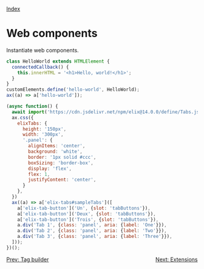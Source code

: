 <!--NAVIGATION-->
<a class="app-navigation" href="/docs/index.md">Index</a>
<!--MARKDOWN-->

Web components
==============


Instantiate web components.

<!--PLAYGROUND-->
~~~javascript
class HelloWorld extends HTMLElement {
  connectedCallback() {
    this.innerHTML = '<h1>Hello, world!</h1>';
  }
}
customElements.define('hello-world', HelloWorld);
ax((a) => a['hello-world']);
~~~
<!--MARKDOWN-->


<!--PLAYGROUND-->
~~~javascript
(async function() {
  await import('https://cdn.jsdelivr.net/npm/elix@14.0.0/define/Tabs.js');
  ax.css({
    elixTabs: {
      height: '150px',
      width: '300px',
      '.panel': {
        alignItems: 'center',
        background: 'white',
        border: '1px solid #ccc',
        boxSizing: 'border-box',
        display: 'flex',
        flex: 1,
        justifyContent: 'center',
      }
    },
  })
  ax((a) => a['elix-tabs#sampleTabs']([
    a['elix-tab-button']('Un', {slot: 'tabButtons'}),
    a['elix-tab-button']('Deux', {slot: 'tabButtons'}),
    a['elix-tab-button']('Trois', {slot: 'tabButtons'}),
    a.div('Tab 1', {class: 'panel', aria: {label: 'One'}}),
    a.div('Tab 2', {class: 'panel', aria: {label: 'Two'}}),
    a.div('Tab 3', {class: 'panel', aria: {label: 'Three'}}),
  ]));
})();
~~~
<!--MARKDOWN-->

<!--NAVIGATION-->
<a class="app-navigation" href="/docs/tutorial/tag_builder.md">Prev: Tag builder</a>
<a class="app-navigation" style="float: right;" href="/docs/tutorial/extensions.md">Next: Extensions</a>
